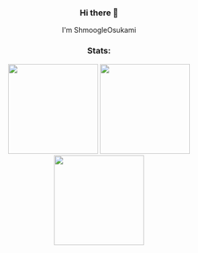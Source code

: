 <h3 align="center">Hi there 👋</h3>

<div align="center">

I'm ShmoogleOsukami

</div>

<h3 align="center">Stats:</h3>
<div align="center">
  <img height="180em" src="https://github-readme-stats.vercel.app/api?username=ShmoogleOsukami&count_private=true&show_icons=true&theme=dark" />
  <img height="180em" src="https://github-readme-stats.vercel.app/api/top-langs/?username=ShmoogleOsukami&theme=dark&layout=compact&langs_count=6" />
  <img height="180em" src="https://github-profile-trophy.vercel.app/?username=ShmoogleOsukami" />
</div>
